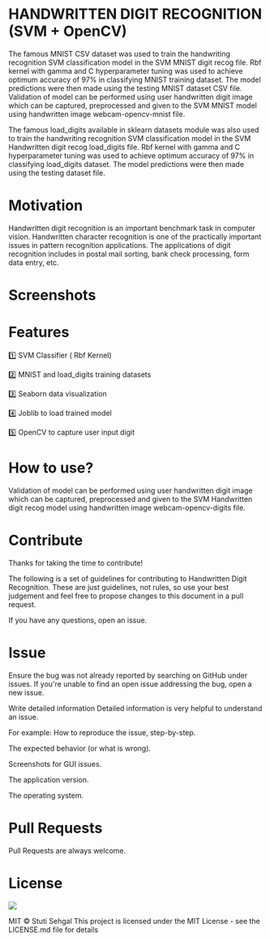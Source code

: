 # HANDWRITTEN DIGIT RECOGNITION (SVM + OpenCV)

The famous MNIST CSV dataset was used to train the handwriting recognition SVM classification model in the SVM MNIST digit recog file. 
Rbf kernel with gamma and C hyperparameter tuning was used to achieve optimum accuracy of 97% in classifying MNIST training dataset.
The model predictions were then made using the testing MNIST dataset CSV file.
Validation of model can be performed using user handwritten digit image which can be captured, preprocessed and given to the SVM MNIST model using handwritten image webcam-opencv-mnist file.

The famous load_digits available in sklearn datasets module was also used to train the handwriting recognition SVM classification model in the SVM Handwritten digit recog load_digits file. 
Rbf kernel with gamma and C hyperparameter tuning was used to achieve optimum accuracy of 97% in classifying load_digits dataset.
The model predictions were then made using the testing dataset file.

# Motivation
Handwritten digit recognition is an important benchmark task in computer vision. Handwritten character recognition is one of the practically important issues in pattern recognition applications. The applications of digit recognition includes in postal mail sorting, bank check processing, form data entry, etc.

# Screenshots

# Features
1️⃣ SVM Classifier ( Rbf Kernel)

2️⃣ MNIST and load_digits training datasets

3️⃣ Seaborn data visualization

4️⃣ Joblib to load trained model

5️⃣ OpenCV to capture user input digit

# How to use?
Validation of model can be performed using user handwritten digit image which can be captured, preprocessed and given to the SVM Handwritten digit recog model using handwritten image webcam-opencv-digits file.

# Contribute
Thanks for taking the time to contribute!

The following is a set of guidelines for contributing to Handwritten Digit Recognition. These are just guidelines, not rules, so use your best judgement and feel free to propose changes to this document in a pull request.

If you have any questions, open an issue.

# Issue
Ensure the bug was not already reported by searching on GitHub under issues. If you're unable to find an open issue addressing the bug, open a new issue.

Write detailed information
Detailed information is very helpful to understand an issue.

For example:
How to reproduce the issue, step-by-step.

The expected behavior (or what is wrong).

Screenshots for GUI issues.

The application version.

The operating system.

# Pull Requests
Pull Requests are always welcome.

# License
<img src = "https://img.shields.io/github/license/stutisehgal/Machine-Learning-Project?style=plastic">

MIT © Stuti Sehgal
This project is licensed under the MIT License - see the LICENSE.md file for details

